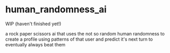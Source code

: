 # human_randomness_ai
WIP (haven't finished yet!)

a rock paper scissors ai that uses the not so random human randomness to create a profile using patterns of that user and predict it's next turn to eventually always beat them
